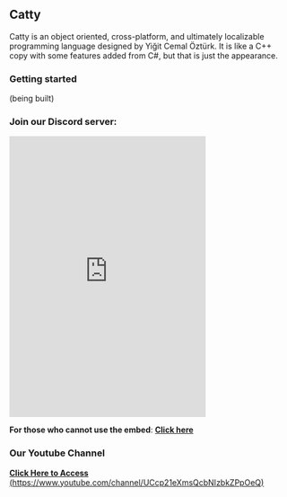 ## Catty

Catty is an object oriented, cross-platform, and ultimately localizable programming language designed by Yiğit Cemal Öztürk. It is like a C++ copy with some features added from C#, but that is just the appearance.

### Getting started
(being built)

### Join our Discord server:
<iframe src="https://canary.discord.com/widget?id=809302664914796546&theme=dark" width="350" height="500" allowtransparency="true" frameborder="0" sandbox="allow-popups allow-popups-to-escape-sandbox allow-same-origin allow-scripts">
</iframe>


**For those who cannot use the embed**: [**Click here**](https://discord.gg/ypcMSagbtv)
### Our Youtube Channel
[
  **Click Here to Access** 
  (https://www.youtube.com/channel/UCcp21eXmsQcbNIzbkZPpOeQ)
](https://www.youtube.com/channel/UCcp21eXmsQcbNIzbkZPpOeQ)


